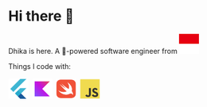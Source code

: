 # Hi there 👋

  Dhika is here. 
  A 🍅-powered software engineer from <img src="https://github.com/lipis/flag-icons/blob/main/flags/1x1/id.svg" title="🇮🇩" alt="🇮🇩" width="40" height="40"> <br/>
  
<div>
  Things I code with:
</div>
<div>
  <br/>
  <img src="https://github.com/devicons/devicon/blob/master/icons/flutter/flutter-original.svg" title="Flutter" alt="Flutter" width="40" height="40"/>&nbsp;
  <img src="https://github.com/devicons/devicon/blob/master/icons/kotlin/kotlin-original.svg" title="Kotlin" alt="Kotlin" width="40" height="40"/>&nbsp;
  <img src="https://github.com/devicons/devicon/blob/master/icons/swift/swift-original.svg" title="Swift" alt="Swift" width="40" height="40"/>&nbsp;
  <img src="https://github.com/devicons/devicon/blob/master/icons/javascript/javascript-original.svg" title="Javascript" alt="Javascript" width="40" height="40"/>&nbsp;
  <br/>
<div>
